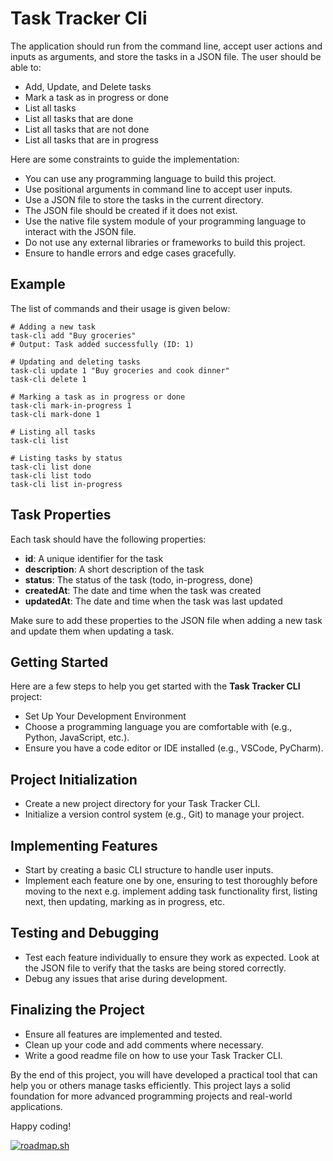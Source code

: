 # Task Tracker Cli

The application should run from the command line, accept user actions and inputs as arguments, and store the tasks in a JSON file. The user should be able to:

* Add, Update, and Delete tasks
* Mark a task as in progress or done
* List all tasks
* List all tasks that are done
* List all tasks that are not done
* List all tasks that are in progress
 
Here are some constraints to guide the implementation:

* You can use any programming language to build this project.
* Use positional arguments in command line to accept user inputs.
* Use a JSON file to store the tasks in the current directory.
* The JSON file should be created if it does not exist.
* Use the native file system module of your programming language to interact with the JSON file.
* Do not use any external libraries or frameworks to build this project.
* Ensure to handle errors and edge cases gracefully.

## Example
The list of commands and their usage is given below:
```shell
# Adding a new task
task-cli add "Buy groceries"
# Output: Task added successfully (ID: 1)

# Updating and deleting tasks
task-cli update 1 "Buy groceries and cook dinner"
task-cli delete 1

# Marking a task as in progress or done
task-cli mark-in-progress 1
task-cli mark-done 1

# Listing all tasks
task-cli list

# Listing tasks by status
task-cli list done
task-cli list todo
task-cli list in-progress
```

## Task Properties
Each task should have the following properties:

* **id**: A unique identifier for the task
* **description**: A short description of the task
* **status**: The status of the task (todo, in-progress, done)
* **createdAt**: The date and time when the task was created
* **updatedAt**: The date and time when the task was last updated

Make sure to add these properties to the JSON file when adding a new task and update them when updating a task.

## Getting Started
Here are a few steps to help you get started with the **Task Tracker CLI** project:

* Set Up Your Development Environment
* Choose a programming language you are comfortable with (e.g., Python, JavaScript, etc.).
* Ensure you have a code editor or IDE installed (e.g., VSCode, PyCharm).

## Project Initialization
* Create a new project directory for your Task Tracker CLI.
* Initialize a version control system (e.g., Git) to manage your project.

## Implementing Features
* Start by creating a basic CLI structure to handle user inputs.
* Implement each feature one by one, ensuring to test thoroughly before moving to the next e.g. implement adding task functionality first, listing next, then updating, marking as in progress, etc.

## Testing and Debugging
* Test each feature individually to ensure they work as expected. Look at the JSON file to verify that the tasks are being stored correctly.
* Debug any issues that arise during development.

## Finalizing the Project
* Ensure all features are implemented and tested.
* Clean up your code and add comments where necessary.
* Write a good readme file on how to use your Task Tracker CLI.

By the end of this project, you will have developed a practical tool that can help you or others manage tasks efficiently. This project lays a solid foundation for more advanced programming projects and real-world applications.

Happy coding!

[![roadmap.sh](https://roadmap.sh/card/tall/66f5c22ec45e253cb0b45e4b?variant=dark)](https://roadmap.sh)
